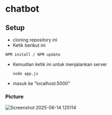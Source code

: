 # chatbot

## Setup
- cloning repository ini
- Ketik berikut ini
```bash
NPM install / NPM update
```
- Kemudian ketik ini untuk menjalankan server
  ```bash
  node app.js
  ```
- masuk ke "localhost:5000"

### Picture
![Screenshot 2025-06-14 125114](https://github.com/user-attachments/assets/8f83afb5-4e17-47e8-a1cb-336e7bc7e421)
